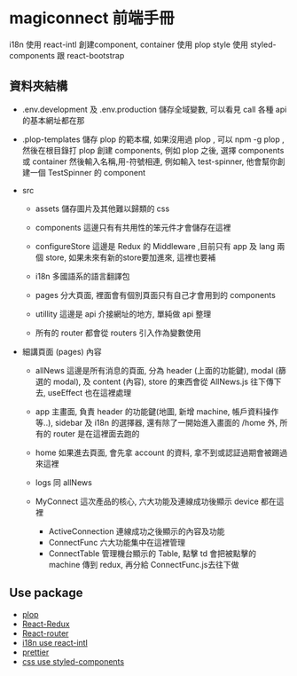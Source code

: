 # magiconnect 前端手冊

i18n 使用 react-intl
創建component, container 使用 plop
style 使用 styled-components 跟 react-bootstrap

## 資料夾結構

- .env.development 及 .env.production 儲存全域變數, 可以看見 call 各種 api 的基本網址都在那

- .plop-templates 儲存 plop 的範本檔, 如果沒用過 plop , 可以 npm -g plop , 然後在根目錄打 plop 創建 components, 例如 plop 之後, 選擇 components 或 container 然後輸入名稱,用-符號相連, 例如輸入 test-spinner, 他會幫你創建一個 TestSpinner 的 component

- src
  - assets 儲存圖片及其他難以歸類的 css
  - components 這邊只有有共用性的笨元件才會儲存在這裡
  - configureStore 這邊是 Redux 的 Middleware ,目前只有 app 及 lang 兩個 store, 如果未來有新的store要加進來, 這裡也要補

  - i18n 多國語系的語言翻譯包
  - pages 分大頁面, 裡面會有個別頁面只有自己才會用到的 components
  - utillity 這邊是 api 介接網址的地方, 單純做 api 整理
  - 所有的 router 都會從 routers 引入作為變數使用

- 細講頁面 (pages) 內容
  - allNews 這邊是所有消息的頁面, 分為 header (上面的功能鍵), modal (篩選的 modal), 及 content (內容), store 的東西會從 AllNews.js 往下傳下去, useEffect 也在這裡處理

  - app 主畫面, 負責 header 的功能鍵(地圖, 新增 machine, 帳戶資料操作等..), sidebar 及 i18n 的選擇器, 還有除了一開始進入畫面的 /home 外, 所有的 router 是在這裡面去跑的

  - home 如果進去頁面, 會先拿 account 的資料, 拿不到或認証過期會被踢過來這裡

  - logs 同 allNews

  - MyConnect 這次產品的核心, 六大功能及連線成功後顯示 device 都在這裡
    - ActiveConnection 連線成功之後顯示的內容及功能
    - ConnectFunc 六大功能集中在這裡管理
    - ConnectTable 管理機台顯示的 Table, 點擊 td 會把被點擊的 machine 傳到 redux, 再分給 ConnectFunc.js去往下做
## Use package

- [plop](https://plopjs.com/)
- [React-Redux](https://github.com/reduxjs/react-redux)
- [React-router](https://github.com/ReactTraining/react-router)
- [i18n use react-intl](https://github.com/formatjs/react-intl)
- [prettier](https://github.com/prettier/prettier)
- [css use styled-components](https://www.styled-components.com)

